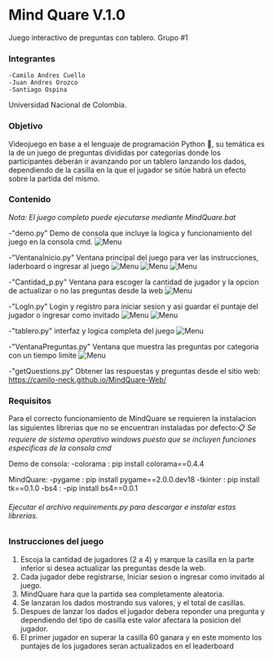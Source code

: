 ﻿# Mind Quare V.1.0 
 Juego interactivo de preguntas con tablero.
 Grupo #1
 
### Integrantes
    -Camilo Andres Cuello
    -Juan Andres Orozco
    -Santiago Ospina

Universidad Nacional de Colombia.

### Objetivo 
Videojuego en base a el lenguaje de programación Python :snake:, su temática es la de un juego de preguntas divididas por categorías donde los participantes deberán ir avanzando por un tablero lanzando los dados, dependiendo de la casilla en la que el jugador se sitúe habrá un efecto sobre la partida del mismo. 

### Contenido
_Nota: El juego completo puede ejecutarse mediante MindQuare.bat_

-"demo.py" Demo de consola que incluye la logica y funcionamiento del juego en la consola cmd.
 ![Menu](img/demo.png)

-"VentanaInicio.py" Ventana principal del juego para ver las instrucciones, laderboard o ingresar al juego
 ![Menu](img/inicio.png)
 ![Menu](img/instrucciones.png)
 ![Menu](img/laderboard.png)

-"Cantidad_p.py" Ventana para escoger la cantidad de jugador y la opcion de actualizar o no las preguntas desde la web
 ![Menu](img/cant.png)

-"LogIn.py" Login y registro para iniciar sesion y asi guardar el puntaje del jugador o ingresar como invitado
 ![Menu](img/login.png)
 ![Menu](img/registro.png)

-"tablero.py" interfaz y logica completa del juego
 ![Menu](img/tablero.png)

-"VentanaPreguntas.py" Ventana que muestra las preguntas por categoria con un tiempo limite
![Menu](img/preguntas.png)

-"getQuestions.py" Obtener las respuestas y preguntas desde el sitio web: https://camilo-neck.github.io/MindQuare-Web/ 

### Requisitos
Para el correcto funcionamiento de MindQuare se requieren la instalacion las siguientes librerias que no se encuentran instaladas por defecto:📋
_Se requiere de sistema operativo windows puesto que se incluyen funciones especificas de la consola cmd_

Demo de consola:
-colorama : 
pip install colorama==0.4.4

MindQuare:
-pygame : 
pip install pygame==2.0.0.dev18 
-tkinter : 
pip install tk==0.1.0
-bs4 :
-pip install bs4==0.0.1

###### _Ejecutar el archivo requirements.py para descargar e instalar estas librerias._

### Instrucciones del juego

1) Escoja la cantidad de jugadores (2 a 4) y marque la casilla en la parte inferior si desea actualizar las preguntas desde la web.
2) Cada jugador debe registrarse, Iniciar sesion o ingresar como invitado al juego.
3) MindQuare hara que la partida sea completamente aleatoria.
3) Se lanzaran los dados mostrando sus valores, y el total de casillas.
4) Despues de lanzar los dados el jugador debera reponder una pregunta y dependiendo del tipo de casilla este valor afectara la posicion del jugador.
5) El primer jugador en superar la casilla 60 ganara y en este momento los puntajes de los jugadores seran actualizados en el leaderboard

